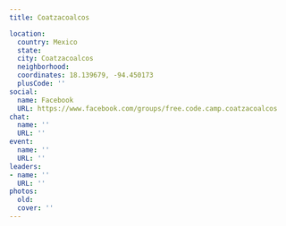 ```yaml
---
title: Coatzacoalcos

location:
  country: Mexico
  state: 
  city: Coatzacoalcos
  neighborhood: 
  coordinates: 18.139679, -94.450173
  plusCode: ''
social:
  name: Facebook
  URL: https://www.facebook.com/groups/free.code.camp.coatzacoalcos
chat:
  name: ''
  URL: ''
event:
  name: ''
  URL: ''
leaders:
- name: ''
  URL: ''
photos:
  old: 
  cover: ''
---
```

